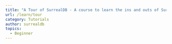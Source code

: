 ```yaml
---
title: "A Tour of SurrealDB - A course to learn the ins and outs of SurrealDB in 30 minutes."
url: /learn/tour
category: Tutorials
author: surrealdb
topics:
  - Beginner
---
```



